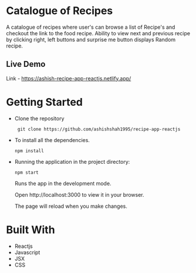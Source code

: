 # Catalogue of Recipes

A catalogue of recipes where user's can browse a list of Recipe's and checkout the link to the food recipe. Ability to view next and previous recipe by clicking right, left buttons and surprise me button displays Random recipe.

## Live Demo

Link - https://ashish-recipe-app-reactjs.netlify.app/


# Getting Started

- Clone the repository

  ` git clone https://github.com/ashishshah1995/recipe-app-reactjs`

- To install all the dependencies.

  `npm install` 

- Running the application in the project directory:

  `npm start`

  Runs the app in the development mode.

  Open http://localhost:3000 to view it in your browser.
  
  The page will reload when you make changes.


# Built With

- Reactjs
- Javascript
- JSX
- CSS
